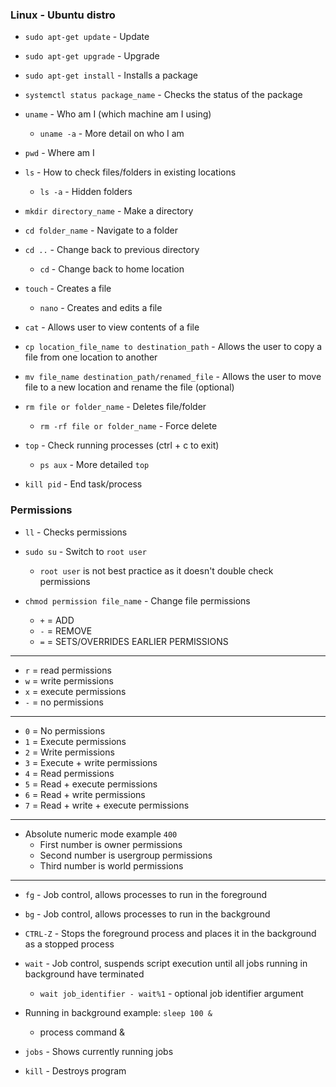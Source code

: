 ### Linux - Ubuntu distro

- `sudo apt-get update` - Update

- `sudo apt-get upgrade` - Upgrade
- `sudo apt-get install` - Installs a package
- `systemctl status package_name` - Checks the status of the package
- `uname` - Who am I (which machine am I using)
  - `uname -a` - More detail on who I am
- `pwd` - Where am I
- `ls` - How to check files/folders in existing locations
  - `ls -a` - Hidden folders
- `mkdir directory_name` - Make a directory
- `cd folder_name` - Navigate to a folder
- `cd ..` - Change back to previous directory
  - `cd` - Change back to home location
- `touch` - Creates a file
  - `nano` - Creates and edits a file
- `cat` - Allows user to view contents of a file
- `cp location_file_name to destination_path` - Allows the user to copy a file from one location to another
- `mv file_name destination_path/renamed_file` - Allows the user to move file to a new location and rename the file (optional)
- `rm file or folder_name` - Deletes file/folder
  - `rm -rf file or folder_name` - Force delete
- `top` - Check running processes (ctrl + c to exit)
  - `ps aux` - More detailed `top`
- `kill pid` - End task/process

### Permissions

- `ll` - Checks permissions
- `sudo su` - Switch to `root user`
  - `root user` is not best practice as it doesn't double check permissions
- `chmod permission file_name` - Change file permissions

  - `+` = ADD
  - `-` = REMOVE
  - `=` = SETS/OVERRIDES EARLIER PERMISSIONS

---

- `r` = read permissions
- `w` = write permissions
- `x` = execute permissions
- `-` = no permissions

---

- `0` = No permissions
- `1` = Execute permissions
- `2` = Write permissions
- `3` = Execute + write permissions
- `4` = Read permissions
- `5` = Read + execute permissions
- `6` = Read + write permissions
- `7` = Read + write + execute permissions

---

- Absolute numeric mode example `400`
  - First number is owner permissions
  - Second number is usergroup permissions
  - Third number is world permissions

---

- `fg` - Job control, allows processes to run in the foreground

- `bg` - Job control, allows processes to run in the background
- `CTRL-Z` - Stops the foreground process and places it in the background as a stopped process
- `wait` - Job control, suspends script execution until all jobs running in background have terminated

  - `wait job_identifier - wait%1` - optional job identifier argument

- Running in background example: `sleep 100 &`
  - process command &
- `jobs` - Shows currently running jobs
- `kill` - Destroys program
